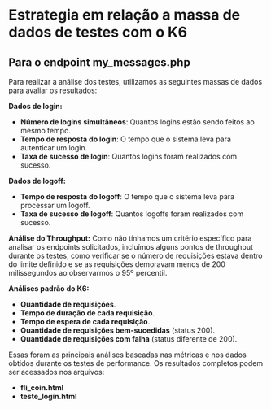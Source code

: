 # Estrategia em relação a massa de dados de testes com o K6

## Para o endpoint my_messages.php

Para realizar a análise dos testes, utilizamos as seguintes massas de dados para avaliar os resultados:

**Dados de login:**

-   **Número de logins simultâneos**: Quantos logins estão sendo feitos ao mesmo tempo.
-   **Tempo de resposta do login**: O tempo que o sistema leva para autenticar um login.
-   **Taxa de sucesso de login**: Quantos logins foram realizados com sucesso.

**Dados de logoff:**

-   **Tempo de resposta do logoff**: O tempo que o sistema leva para processar um logoff.
-   **Taxa de sucesso de logoff**: Quantos logoffs foram realizados com sucesso.

**Análise do Throughput:** Como não tínhamos um critério específico para analisar os endpoints solicitados, incluímos alguns pontos de throughput durante os testes, como verificar se o número de requisições estava dentro do limite definido e se as requisições demoravam menos de 200 milissegundos ao observarmos o 95º percentil.

**Análises padrão do K6:**

-   **Quantidade de requisições**.
-   **Tempo de duração de cada requisição**.
-   **Tempo de espera de cada requisição**.
-   **Quantidade de requisições bem-sucedidas** (status 200).
-   **Quantidade de requisições com falha** (status diferente de 200).

Essas foram as principais análises baseadas nas métricas e nos dados obtidos durante os testes de performance. Os resultados completos podem ser acessados nos arquivos:

-   **fli_coin.html**
-   **teste_login.html**
